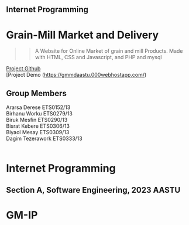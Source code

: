 ## Internet Programming

# Grain-Mill Market and Delivery 
>
>> A Website for Online Market of grain and mill Products.
>> Made with HTML, CSS and Javascript, and PHP and mysql
>

[Project Github](https://github.com/Birhanu-worku1811/Grain-and-Mill-Market-and-Delivery-System) <br>
[Project Demo (https://gmmdaastu.000webhostapp.com/) <br>


## Group Members

Ararsa Derese ETS0152/13 <br>
Birhanu Worku ETS0279/13 <br>
Biruk Mesfin  ETS0290/13 <br>
Bisrat Kebere  ETS0306/13 <br>
Biyaol Mesay  ETS0309/13  <br> 
Dagim Tezerawork ETS0333/13 <br> <br>

# Internet Programming
## Section A, Software Engineering, 2023 AASTU
# GM-IP
